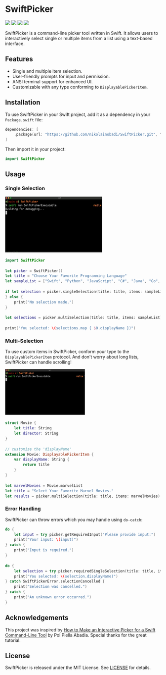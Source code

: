 # SwiftPicker
![](https://badgen.net/badge/Swift/5+/orange)
![](https://badgen.net/badge/platform/macos?list=|&color=grey)
![](https://badgen.net/badge/distro/SPM%20only?color=red)
![](https://badgen.net/badge/license/MIT/blue)

SwiftPicker is a command-line picker tool written in Swift. It allows users to interactively select single or multiple items from a list using a text-based interface.

## Features

- Single and multiple item selection.
- User-friendly prompts for input and permission.
- ANSI terminal support for enhanced UI.
- Customizable with any type conforming to `DisplayablePickerItem`.

## Installation

To use SwiftPicker in your Swift project, add it as a dependency in your `Package.swift` file:

```swift
dependencies: [
    .package(url: "https://github.com/nikolainobadi/SwiftPicker.git", from: "0.8.0")
]
```

Then import it in your project:

```swift
import SwiftPicker
```

## Usage


### Single Selection
![Single Selection Demo](Media/single-select-demo.gif)

```swift
import SwiftPicker

let picker = SwiftPicker()
let title = "Choose Your Favorite Programming Language"
let sampleList = ["Swift", "Python", "JavaScript", "C#", "Java", "Go", "Ruby", "Kotlin"]

if let selection = picker.singleSelection(title: title, items: sampleList) {        print("You selected: \(selection.displayName)")
} else {
    print("No selection made.")
}

let selections = picker.multiSelection(title: title, items: sampleList)

print("You selected: \(selections.map { $0.displayName })")

```

### Multi-Selection
To use custom items in SwiftPicker, conform your type to the `DisplayablePickerItem` protocol. And don't worry about long lists, SwiftPicker can handle scrolling!

![Multiple Selection Demo](Media/multi-select-demo.gif)

```swift
struct Movie {
    let title: String
    let director: String
}

// customize the 'displayName' 
extension Movie: DisplayablePickerItem {
    var displayName: String {
        return title
    }
}

let marvelMovies = Movie.marvelList
let title = "Select Your Favorite Marvel Movies."
let results = picker.multiSelection(title: title, items: marvelMovies)
```

### Error Handling

SwiftPicker can throw errors which you may handle using `do-catch`:

```swift
do {
    let input = try picker.getRequiredInput("Please provide input:")
    print("Your input: \(input)")
} catch {
    print("Input is required.")
}

do {
    let selection = try picker.requiredSingleSelection(title: title, items: sampleList)
    print("You selected: \(selection.displayName)")
} catch SwiftPickerError.selectionCancelled {
    print("Selection was cancelled.")
} catch {
    print("An unknown error occurred.")
}
```

## Acknowledgements

This project was inspired by [How to Make an Interactive Picker for a Swift Command-Line Tool](https://www.polpiella.dev/how-to-make-an-interactive-picker-for-a-swift-command-line-tool/) by Pol Piella Abadia. Special thanks for the great tutorial.

## License

SwiftPicker is released under the MIT License. See [LICENSE](LICENSE) for details.

